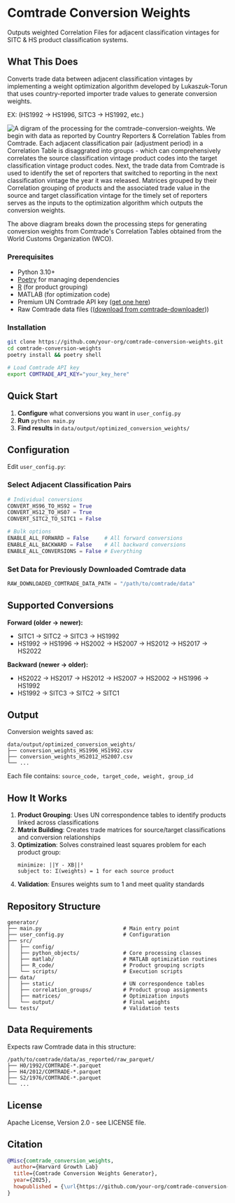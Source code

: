 # Comtrade Conversion Weights

Outputs weighted Correlation Files for adjacent classification vintages for SITC & HS product classification systems. 

## What This Does

Converts trade data between adjacent classification vintages by implementing a weight optimization algorithm developed by Lukaszuk-Torun that uses country-reported importer trade values to generate conversion weights. 

EX: (HS1992 → HS1996, SITC3 → HS1992, etc.) 

![A digram of the processing for the comtrade-conversion-weights. We begin with data as reported by Country Reporters & Correlation Tables from Comtrade. Each adjacent classification pair (adjustment period) in a Correlation Table is disaggrated into groups - which can comprehensively correlates the source classification vintage product codes into the target classification vintage product codes. Next, the trade data from Comtrade is used to identify the set of reporters that switched to reporting in the next classification vintage the year it was released. Matrices grouped by their Correlation grouping of products and the associated trade value in the source and target classification vintage for the timely set of reporters serves as the inputs to the optimization algorithm which outputs the conversion weights. ](generator/images/comtrade_weight_conversion_diagram.png)

The above diagram breaks down the processing steps for generating conversion weights from Comtrade's Correlation Tables obtained from the World Customs Organization (WCO).


### Prerequisites
- Python 3.10+
- [Poetry](https://python-poetry.org/docs/) for managing dependencies
- [R](https://cran.rstudio.com/) (for product grouping) 
- MATLAB (for optimization code)
- Premium UN Comtrade API key ([get one here](https://comtradeplus.un.org/))
- Raw Comtrade data files (([download from comtrade-downloader](https://github.com/harvard-growth-lab/comtrade-downloader)))

### Installation
```bash
git clone https://github.com/your-org/comtrade-conversion-weights.git
cd comtrade-conversion-weights
poetry install && poetry shell

# Load Comtrade API key
export COMTRADE_API_KEY="your_key_here"
```

## Quick Start

1. **Configure** what conversions you want in `user_config.py`
2. **Run** `python main.py`
3. **Find results** in `data/output/optimized_conversion_weights/`

## Configuration

Edit `user_config.py`:

### Select Adjacent Classification Pairs 
```python
# Individual conversions
CONVERT_HS96_TO_HS92 = True
CONVERT_HS12_TO_HS07 = True
CONVERT_SITC2_TO_SITC1 = False

# Bulk options
ENABLE_ALL_FORWARD = False     # All forward conversions
ENABLE_ALL_BACKWARD = False    # All backward conversions
ENABLE_ALL_CONVERSIONS = False # Everything
```

### Set Data for Previously Downloaded Comtrade data
```python
RAW_DOWNLOADED_COMTRADE_DATA_PATH = "/path/to/comtrade/data"
```

## Supported Conversions

**Forward (older → newer):**
- SITC1 → SITC2 → SITC3 → HS1992
- HS1992 → HS1996 → HS2002 → HS2007 → HS2012 → HS2017 → HS2022

**Backward (newer → older):**
- HS2022 → HS2017 → HS2012 → HS2007 → HS2002 → HS1996 → HS1992
- HS1992 → SITC3 → SITC2 → SITC1

## Output

Conversion weights saved as:
```
data/output/optimized_conversion_weights/
├── conversion_weights_HS1996_HS1992.csv
├── conversion_weights_HS2012_HS2007.csv
└── ...
```

Each file contains: `source_code, target_code, weight, group_id`


## How It Works

1. **Product Grouping**: Uses UN correspondence tables to identify products linked across classifications
2. **Matrix Building**: Creates trade matrices for source/target classifications and conversion relationships
3. **Optimization**: Solves constrained least squares problem for each product group:
   ```
   minimize: ||Y - XB||²
   subject to: Σ(weights) = 1 for each source product
   ```
4. **Validation**: Ensures weights sum to 1 and meet quality standards

## Repository Structure

```
generator/
├── main.py                          # Main entry point
├── user_config.py                   # Configuration
├── src/
│   ├── config/                      
│   ├── python_objects/              # Core processing classes
│   ├── matlab/                      # MATLAB optimization routines
│   ├── R_code/                      # Product grouping scripts
│   └── scripts/                     # Execution scripts
├── data/
│   ├── static/                      # UN correspondence tables
│   ├── correlation_groups/          # Product group assignments
│   ├── matrices/                    # Optimization inputs
│   └── output/                      # Final weights
└── tests/                           # Validation tests
```

## Data Requirements

Expects raw Comtrade data in this structure:
```
/path/to/comtrade/data/as_reported/raw_parquet/
├── H0/1992/COMTRADE-*.parquet
├── H4/2012/COMTRADE-*.parquet
├── S2/1976/COMTRADE-*.parquet
└── ...
```

## License

Apache License, Version 2.0 - see LICENSE file.

## Citation

```bibtex
@Misc{comtrade_conversion_weights,
  author={Harvard Growth Lab}
  title={Comtrade Conversion Weights Generator},
  year={2025},
  howpublished = {\url{https://github.com/your-org/comtrade-conversion-weights}},
}
```